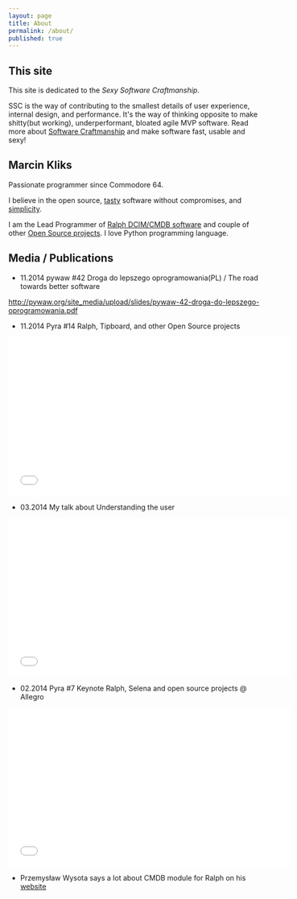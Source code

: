 ```yaml
---
layout: page
title: About
permalink: /about/
published: true
---
```



## This site 

This site is dedicated to the *Sexy Software Craftmanship*. 

SSC is the way of contributing to the smallest details of user experience, internal design, and performance.
It's the way of thinking opposite to make shitty(but working), underperformant, bloated agile MVP software.
Read more about [Software Craftmanship](http://manifesto.softwarecraftsmanship.org) and make software fast, usable and sexy!


## Marcin Kliks

Passionate programmer since Commodore 64. 

I believe in the open source, [tasty](http://40hz.se/fatmanifesto/principles.html) software without compromises, and [simplicity](http://legacy.python.org/dev/peps/pep-0020/ "Python Zen").

I am the Lead Programmer of [Ralph DCIM/CMDB software]( http://ralph.allegrogroup.com) and couple of other [Open Source projects](/projects). I love Python programming language.


## Media / Publications


* 11.2014 pywaw #42 Droga do lepszego oprogramowania(PL) / The road towards better software

<script async class="speakerdeck-embed" data-id="8b88fa6057c501321a5a322b8d7f48cd" data-ratio="1.33333333333333" src="//speakerdeck.com/assets/embed.js"></script>

http://pywaw.org/site_media/upload/slides/pywaw-42-droga-do-lepszego-oprogramowania.pdf

* 11.2014 Pyra #14 Ralph, Tipboard, and other Open Source projects 

<iframe width="560" height="315" src="//www.youtube.com/embed/9GH4ba1rYS8" frameborder="0" allowfullscreen></iframe>

* 03.2014 My talk about Understanding the user

<iframe width="560" height="315" src="//www.youtube.com/embed/nuQaOKzVdyM" frameborder="0" allowfullscreen></iframe>

* 02.2014 Pyra #7 Keynote Ralph, Selena and open source projects @ Allegro

<iframe width="560" height="315" src="//www.youtube.com/embed/Eyc_rwQrrKY" frameborder="0" allowfullscreen></iframe>

* Przemysław Wysota says a lot about CMDB module for Ralph on his [website](http://it5m.wordpress.com/2014/07/16/ralph-lord-of-the-cis-vol-1/)

